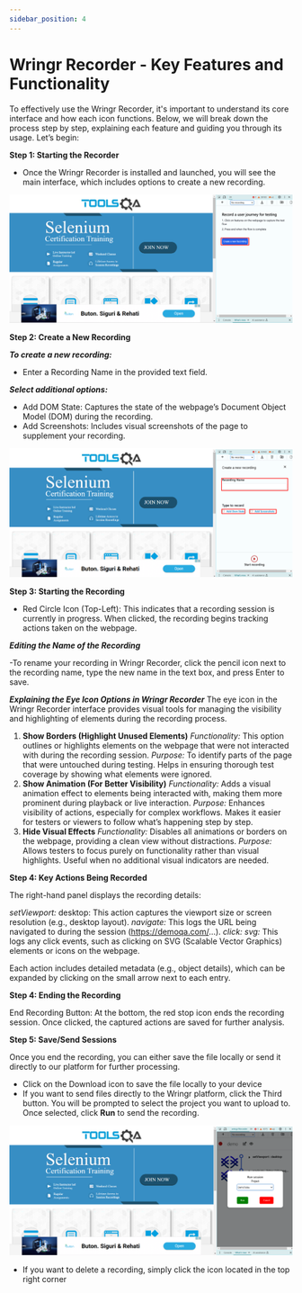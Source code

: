 ```yaml
---
sidebar_position: 4
---
```


# Wringr Recorder - Key Features and Functionality

To effectively use the Wringr Recorder, it's important to understand its core interface and how each icon functions. Below, we will break down the process step by step, explaining each feature and guiding you through its usage. Let’s begin:

**Step 1: Starting the Recorder**

- Once the Wringr Recorder is installed and launched, you will see the main interface, which includes options to create a new recording.

![Wringr](/img/wringr13.png)

**Step 2: Create a New Recording**

***To create a new recording:***
- Enter a Recording Name in the provided text field.

***Select additional options:***
- Add DOM State: Captures the state of the webpage’s Document Object Model (DOM) during the recording.
- Add Screenshots: Includes visual screenshots of the page to supplement your recording.

![Wringr](/img/wringr14.png)


**Step 3: Starting the Recording**

- Red Circle Icon (Top-Left): This indicates that a recording session is currently in progress. When clicked, the recording begins tracking actions taken on the webpage.

***Editing the Name of the Recording***

-To rename your recording in Wringr Recorder, click the pencil icon next to the recording name, type the new name in the text box, and press Enter to save.

***Explaining the Eye Icon Options in Wringr Recorder***
The eye icon in the Wringr Recorder interface provides visual tools for managing the visibility and highlighting of elements during the recording process.

1. **Show Borders (Highlight Unused Elements)**
*Functionality:* This option outlines or highlights elements on the webpage that were not interacted with during the recording session.
*Purpose:*
To identify parts of the page that were untouched during testing.
Helps in ensuring thorough test coverage by showing what elements were ignored.
2. **Show Animation (For Better Visibility)**
*Functionality:* Adds a visual animation effect to elements being interacted with, making them more prominent during playback or live interaction.
*Purpose:*
Enhances visibility of actions, especially for complex workflows.
Makes it easier for testers or viewers to follow what’s happening step by step.
3. **Hide Visual Effects**
*Functionality:* Disables all animations or borders on the webpage, providing a clean view without distractions.
*Purpose:*
Allows testers to focus purely on functionality rather than visual highlights.
Useful when no additional visual indicators are needed.

**Step 4: Key Actions Being Recorded**

The right-hand panel displays the recording details:

*setViewport:* desktop: This action captures the viewport size or screen resolution (e.g., desktop layout).
*navigate:* This logs the URL being navigated to during the session (https://demoqa.com/...).
*click: svg:* This logs any click events, such as clicking on SVG (Scalable Vector Graphics) elements or icons on the webpage.

Each action includes detailed metadata (e.g., object details), which can be expanded by clicking on the small arrow next to each entry.

**Step 4: Ending the Recording**

End Recording Button: At the bottom, the red stop icon ends the recording session. Once clicked, the captured actions are saved for further analysis.

**Step 5: Save/Send Sessions**

Once you end the recording, you can either save the file locally or send it directly to our platform for further processing.

- Click on the Download icon to save the file locally to your device
- If you want to send files directly to the Wringr platform, click the Third button. You will be prompted to select the project you want to upload to. Once selected, click **Run** to send the recording.

![Wringr](/img/wringr15.png)

- If you want to delete a recording, simply click the icon located in the top right corner
